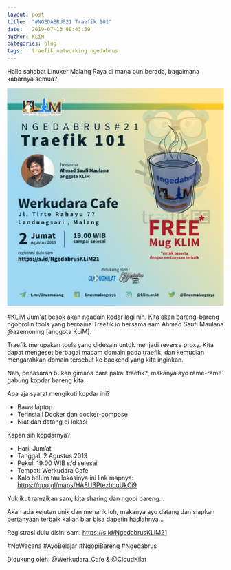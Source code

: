 ```yaml
---
layout: post
title:  "#NGEDABRUS21 Traefik 101"
date:   2019-07-13 08:43:59
author: KLiM
categories: blog
tags:	traefik networking ngedabrus
---
```


Hallo sahabat Linuxer Malang Raya di mana pun berada, bagaimana kabarnya semua?

![Poster Ngedabrus 21](/assets/images/ngedabrus-21.jpg)

\#KLiM Jum'at besok akan ngadain kodar lagi nih. Kita akan bareng-bareng ngobrolin tools yang bernama Traefik.io bersama sam Ahmad Saufi Maulana @azemoning [anggota KLiM]. 

Traefik merupakan tools yang didesain untuk menjadi reverse proxy. Kita dapat mengeset berbagai macam domain pada traefik, dan kemudian mengarahkan domain tersebut ke backend yang kita inginkan.

Nah, penasaran bukan gimana cara pakai traefik?, makanya ayo rame-rame gabung kopdar bareng kita.

Apa aja syarat mengikuti kopdar ini?
- Bawa laptop
- Terinstall Docker dan docker-compose
- Niat dan datang di lokasi

Kapan sih kopdarnya?
- Hari: Jum’at 
- Tanggal: 2 Agustus 2019 
- Pukul: 19:00 WIB s/d selesai
- Tempat:  Werkudara Cafe
- Kalo belum tau lokasinya ini link mapnya: https://goo.gl/maps/HA8UBPtezbcuUkCi9

Yuk ikut ramaikan sam, kita sharing dan ngopi bareng...

Akan ada kejutan unik dan menarik loh, makanya ayo datang dan siapkan pertanyaan terbaik kalian biar bisa dapetin hadiahnya…

Registrasi dulu disini sam: https://s.id/NgedabrusKLiM21

\#NoWacana #AyoBelajar #NgopiBareng #Ngedabrus

Didukung oleh: @Werkudara_Cafe & @CloudKilat